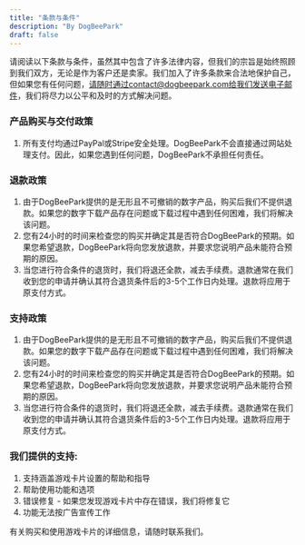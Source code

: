 ```yaml
---
title: "条款与条件"
description: "By DogBeePark"
draft: false
---
```


请阅读以下条款与条件，虽然其中包含了许多法律内容，但我们的宗旨是始终照顾到我们双方，无论是作为客户还是卖家。我们加入了许多条款来合法地保护自己，但如果您有任何问题，请随时通过contact@dogbeepark.com给我们发送电子邮件，我们将尽力以公平和及时的方式解决问题。

### 产品购买与交付政策

1. 所有支付均通过PayPal或Stripe安全处理。DogBeePark不会直接通过网站处理支付。因此，如果您遇到任何问题，DogBeePark不承担任何责任。

### 退款政策

1. 由于DogBeePark提供的是无形且不可撤销的数字产品，购买后我们不提供退款。如果您的数字下载产品存在问题或下载过程中遇到任何困难，我们将解决该问题。
2. 您有24小时的时间来检查您的购买并确定其是否符合DogBeePark的预期。如果您希望退款，DogBeePark将向您发放退款，并要求您说明产品未能符合预期的原因。
3. 当您进行符合条件的退货时，我们将退还全款，减去手续费。退款通常在我们收到您的申请并确认其符合退货条件后的3-5个工作日内处理。退款将应用于原支付方式。

### 支持政策

1. 由于DogBeePark提供的是无形且不可撤销的数字产品，购买后我们不提供退款。如果您的数字下载产品存在问题或下载过程中遇到任何困难，我们将解决该问题。
2. 您有24小时的时间来检查您的购买并确定其是否符合DogBeePark的预期。如果您希望退款，DogBeePark将向您发放退款，并要求您说明产品未能符合预期的原因。
3. 当您进行符合条件的退货时，我们将退还全款，减去手续费。退款通常在我们收到您的申请并确认其符合退货条件后的3-5个工作日内处理。退款将应用于原支付方式。

### 我们提供的支持:

1. 支持涵盖游戏卡片设置的帮助和指导
2. 帮助使用功能和选项
3. 错误修复 - 如果您发现游戏卡片中存在错误，我们将修复它
4. 功能无法按广告宣传工作

有关购买和使用游戏卡片的详细信息，请随时联系我们。
